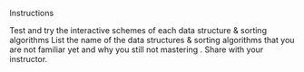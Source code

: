 Instructions

Test and try the interactive schemes of each data structure & sorting algorithms
List the name of the data structures  & sorting algorithms that you are not  familiar yet and why you still not mastering .
Share with your instructor.